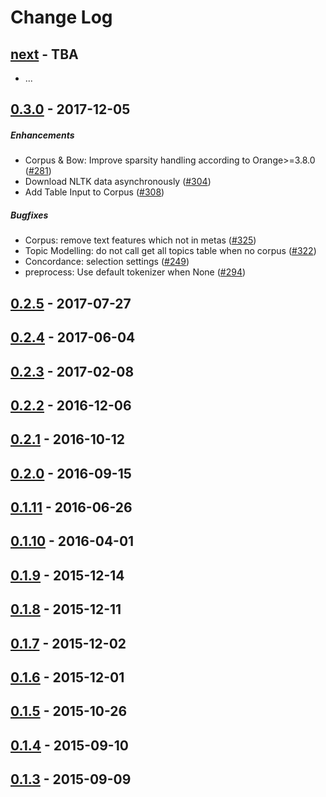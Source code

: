 Change Log
==========

[next] - TBA
------------
* ...


[0.3.0] - 2017-12-05
--------------------
##### Enhancements
* Corpus & Bow: Improve sparsity handling according to Orange>=3.8.0 ([#281](../../pull/281))
* Download NLTK data asynchronously  ([#304](../../pull/304))
* Add Table Input to Corpus ([#308](../../pull/308))

##### Bugfixes
* Corpus: remove text features which not in metas ([#325](../../pull/325))
* Topic Modelling: do not call get all topics table when no corpus ([#322](../../pull/322))
* Concordance: selection settings ([#249](../../pull/249))
* preprocess: Use default tokenizer when None ([#294](../../pull/294))


[0.2.5] - 2017-07-27
--------------------


[0.2.4] - 2017-06-04
--------------------


[0.2.3] - 2017-02-08
--------------------


[0.2.2] - 2016-12-06
--------------------


[0.2.1] - 2016-10-12
--------------------


[0.2.0] - 2016-09-15
--------------------


[0.1.11] - 2016-06-26
--------------------


[0.1.10] - 2016-04-01
--------------------


[0.1.9] - 2015-12-14
--------------------


[0.1.8] - 2015-12-11
--------------------


[0.1.7] - 2015-12-02
--------------------


[0.1.6] - 2015-12-01
--------------------


[0.1.5] - 2015-10-26
--------------------


[0.1.4] - 2015-09-10
--------------------


[0.1.3] - 2015-09-09
--------------------


[next]: https://github.com/biolab/orange3-text/compare/0.3.0...HEAD
[0.3.0]: https://github.com/biolab/orange3-text/compare/0.3.0...0.2.5
[0.2.5]: https://github.com/biolab/orange3-text/compare/0.2.5...0.2.4
[0.2.4]: https://github.com/biolab/orange3-text/compare/0.2.4...0.2.3
[0.2.3]: https://github.com/biolab/orange3-text/compare/0.2.3...0.2.2
[0.2.2]: https://github.com/biolab/orange3-text/compare/0.2.2...0.2.1
[0.2.1]: https://github.com/biolab/orange3-text/compare/0.2.1...0.2.0
[0.2.0]: https://github.com/biolab/orange3-text/compare/0.2.0...0.1.11
[0.1.11]: https://github.com/biolab/orange3-text/compare/0.1.11...0.1.10
[0.1.10]: https://github.com/biolab/orange3-text/compare/0.1.10...0.1.9
[0.1.9]: https://github.com/biolab/orange3-text/compare/0.1.9...0.1.8
[0.1.8]: https://github.com/biolab/orange3-text/compare/0.1.8...0.1.7
[0.1.7]: https://github.com/biolab/orange3-text/compare/0.1.7...0.1.6
[0.1.6]: https://github.com/biolab/orange3-text/compare/0.1.6...0.1.5
[0.1.5]: https://github.com/biolab/orange3-text/compare/0.1.5...0.1.4
[0.1.4]: https://github.com/biolab/orange3-text/compare/0.1.4...0.1.3
[0.1.3]: https://github.com/biolab/orange3-text/commits/0.1.3
